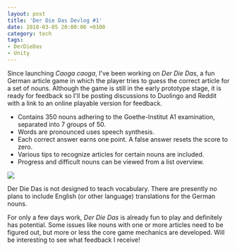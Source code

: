 ```yaml
---
layout: post
title: 'Der Die Das Devlog #1'
date: 2018-03-05 20:00:00 +0100
category: tech
tags:
- DerDieDas
- Unity
---
```


Since launching *Caoga caoga*, I've been working on *Der Die Das*, a fun German article game in which the player tries to guess the correct article for a set of nouns. Although the game is still in the early prototype stage, it is ready for feedback so I'll be posting discussions to Duolingo and Reddit with a link to an online playable version for feedback.

- Contains 350 nouns adhering to the Goethe-Institut A1 examination, separated into 7 groups of 50.
- Words are pronounced uses speech synthesis.
- Each correct answer earns one point. A false answer resets the score to zero.
- Various tips to recognize articles for certain nouns are included.
- Progress and difficult nouns can be viewed from a list overview.

![]({{site.baseurl}}/assets/images/posts/2018/18-03-05/01.gif)

Der Die Das is not designed to teach vocabulary. There are presently no plans to include English (or other language) translations for the German nouns.

For only a few days work, *Der Die Das* is already fun to play and definitely has potential. Some issues like nouns with one or more articles need to be figured out, but more or less the core game mechanics are developed. Will be interesting to see what feedback I receive!
